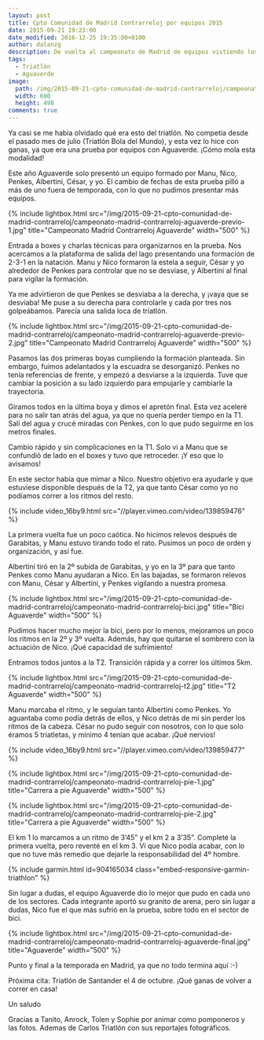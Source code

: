 ```yaml
---
layout: post
title: Cpto Comunidad de Madrid Contrarreloj por equipos 2015
date: 2015-09-21 19:23:00
date_modified: 2016-12-25 19:35:00+0100
author: dalanzg
description: De vuelta al campeonato de Madrid de equipos vistiendo los colores de Aguaverde. Formé equipo con Manu, Nico, Penkes, Albertini y César.
tags:
  - Triatlón
  - Aguaverde
image:
  path: /img/2015-09-21-cpto-comunidad-de-madrid-contrarreloj/campeonato-madrid-contrarreloj-bici.jpg
  width: 600
  height: 498
comments: true
---
```


Ya casi se me había olvidado qué era esto del triatlón. No competía desde el pasado mes de julio (Triatlón Bola del Mundo), y esta vez lo hice con ganas, ya que era una prueba por equipos con Aguaverde. ¡Cómo mola esta modalidad!

Este año Aguaverde solo presentó un equipo formado por Manu, Nico, Penkes, Albertini, César, y yo. El cambio de fechas de esta prueba pilló a más de uno fuera de temporada, con lo que no pudimos presentar más equipos.

{% include lightbox.html src="/img/2015-09-21-cpto-comunidad-de-madrid-contrarreloj/campeonato-madrid-contrarreloj-aguaverde-previo-1.jpg" title="Campeonato Madrid Contrarreloj Aguaverde" width="500" %}

Entrada a boxes y charlas técnicas para organizarnos en la prueba. Nos acercamos a la plataforma de salida del lago presentando una formación de 2-3-1 en la natación. Manu y Nico formaron la estela a seguir, César y yo alrededor de Penkes para controlar que no se desviase, y Albertini al final para vigilar la formación.

Ya me advirtieron de que Penkes se desviaba a la derecha, y ¡vaya que se desviaba! Me puse a su derecha para controlarle y cada por tres nos golpeábamos. Parecía una salida loca de triatlón.

{% include lightbox.html src="/img/2015-09-21-cpto-comunidad-de-madrid-contrarreloj/campeonato-madrid-contrarreloj-aguaverde-previo-2.jpg" title="Campeonato Madrid Contrarreloj Aguaverde" width="500" %}

Pasamos las dos primeras boyas cumpliendo la formación planteada. Sin embargo, fuimos adelantados y la escuadra se desorganizó. Penkes no tenía referencias de frente, y empezó a desviarse a la izquierda. Tuve que cambiar la posición a su lado izquierdo para empujarle y cambiarle la trayectoria.

Giramos todos en la última boya y dimos el apretón final. Esta vez aceleré para no salir tan atrás del agua, ya que no quería perder tiempo en la T1. Salí del agua y crucé miradas con Penkes, con lo que pudo seguirme en los metros finales.

Cambio rápido y sin complicaciones en la T1. Solo vi a Manu que se confundió de lado en el boxes y tuvo que retroceder. ¡Y eso que lo avisamos!

En este sector había que mimar a Nico. Nuestro objetivo era ayudarle y que estuviese disponible después de la T2, ya que tanto César como yo no podíamos correr a los ritmos del resto. 

{% include video_16by9.html src="//player.vimeo.com/video/139859476" %}

La primera vuelta fue un poco caótica. No hicimos relevos después de Garabitas, y Manu estuvo tirando todo el rato. Pusimos un poco de orden y organización, y así fue.

Albertini tiró en la 2º subida de Garabitas, y yo en la 3º para que tanto Penkes como Manu ayudaran a Nico. En las bajadas, se formaron relevos con Manu, César y Albertini, y Penkes vigilando a nuestra promesa.

{% include lightbox.html src="/img/2015-09-21-cpto-comunidad-de-madrid-contrarreloj/campeonato-madrid-contrarreloj-bici.jpg" title="Bici Aguaverde" width="500" %}

Pudimos hacer mucho mejor la bici, pero por lo menos, mejoramos un poco los ritmos en la 2º y 3º vuelta. Además, hay que quitarse el sombrero con la actuación de Nico. ¡Qué capacidad de sufrimiento!

Entramos todos juntos a la T2. Transición rápida y a correr los últimos 5km.

{% include lightbox.html src="/img/2015-09-21-cpto-comunidad-de-madrid-contrarreloj/campeonato-madrid-contrarreloj-t2.jpg" title="T2 Aguaverde" width="500" %}

Manu marcaba el ritmo, y le seguían tanto Albertini como Penkes. Yo aguantaba como podía detrás de ellos, y Nico detrás de mi sin perder los ritmos de la cabeza. César no pudo seguir con nosotros, con lo que solo éramos 5 triatletas, y mínimo 4 tenían que acabar. ¡Qué nervios!

{% include video_16by9.html src="//player.vimeo.com/video/139859477" %}

{% include lightbox.html src="/img/2015-09-21-cpto-comunidad-de-madrid-contrarreloj/campeonato-madrid-contrarreloj-pie-1.jpg" title="Carrera a pie Aguaverde" width="500" %}

{% include lightbox.html src="/img/2015-09-21-cpto-comunidad-de-madrid-contrarreloj/campeonato-madrid-contrarreloj-pie-2.jpg" title="Carrera a pie Aguaverde" width="500" %}

El km 1 lo marcamos a un ritmo de 3’45” y el km 2 a 3’35”. Completé la primera vuelta, pero reventé en el km 3. Ví que Nico podía acabar, con lo que no tuve más remedio que dejarle la responsabilidad del 4º hombre.

{% include garmin.html id=904165034 class="embed-responsive-garmin-triathlon" %}

Sin lugar a dudas, el equipo Aguaverde dio lo mejor que pudo en cada uno de los sectores. Cada integrante aportó su granito de arena, pero sin lugar a dudas, Nico fue el que más sufrió en la prueba, sobre todo en el sector de bici.

{% include lightbox.html src="/img/2015-09-21-cpto-comunidad-de-madrid-contrarreloj/campeonato-madrid-contrarreloj-aguaverde-final.jpg" title="Aguaverde" width="500" %}

Punto y final a la temporada en Madrid, ya que no todo termina aquí :-)

Próxima cita: Triatlón de Santander el 4 de octubre. ¡Qué ganas de volver a correr en casa!

Un saludo

Gracias a Tanito, Anrock, Tolen y Sophie por animar como pomponeros y las fotos. Ademas de Carlos Triatlón con sus reportajes fotográficos.
